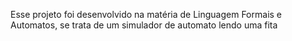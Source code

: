 Esse projeto foi desenvolvido na matéria de Linguagem Formais e Automatos, se trata de um simulador de automato lendo uma fita 

